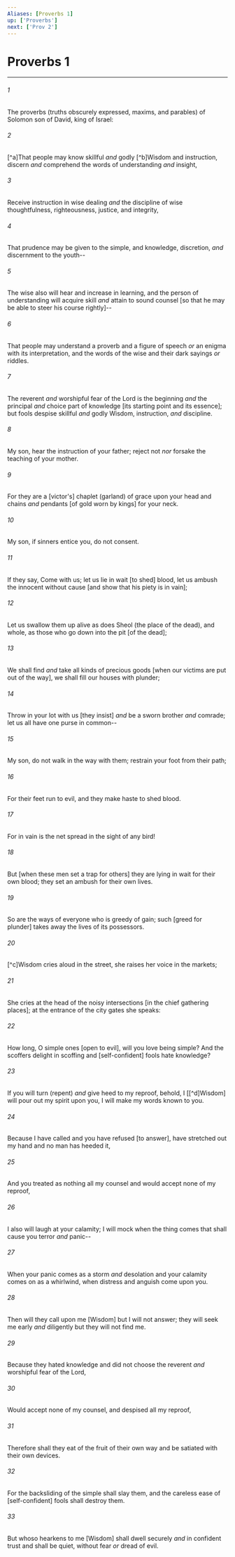 ```yaml
---
Aliases: [Proverbs 1]
up: ['Proverbs']
next: ['Prov 2']
---
```

# Proverbs 1

***














###### 1 






The proverbs (truths obscurely expressed, maxims, and parables) of Solomon son of David, king of Israel: 













###### 2 






[^a]That people may know skillful _and_ godly [^b]Wisdom and instruction, discern _and_ comprehend the words of understanding _and_ insight, 













###### 3 






Receive instruction in wise dealing _and_ the discipline of wise thoughtfulness, righteousness, justice, and integrity, 













###### 4 






That prudence may be given to the simple, and knowledge, discretion, _and_ discernment to the youth-- 













###### 5 






The wise also will hear and increase in learning, and the person of understanding will acquire skill _and_ attain to sound counsel [so that he may be able to steer his course rightly]-- 













###### 6 






That people may understand a proverb and a figure of speech _or_ an enigma with its interpretation, and the words of the wise and their dark sayings _or_ riddles. 













###### 7 






The reverent _and_ worshipful fear of the Lord is the beginning _and_ the principal _and_ choice part of knowledge [its starting point and its essence]; but fools despise skillful _and_ godly Wisdom, instruction, _and_ discipline. 













###### 8 






My son, hear the instruction of your father; reject not _nor_ forsake the teaching of your mother. 













###### 9 






For they are a [victor's] chaplet (garland) of grace upon your head and chains _and_ pendants [of gold worn by kings] for your neck. 













###### 10 






My son, if sinners entice you, do not consent. 













###### 11 






If they say, Come with us; let us lie in wait [to shed] blood, let us ambush the innocent without cause [and show that his piety is in vain]; 













###### 12 






Let us swallow them up alive as does Sheol (the place of the dead), and whole, as those who go down into the pit [of the dead]; 













###### 13 






We shall find _and_ take all kinds of precious goods [when our victims are put out of the way], we shall fill our houses with plunder; 













###### 14 






Throw in your lot with us [they insist] _and_ be a sworn brother _and_ comrade; let us all have one purse in common-- 













###### 15 






My son, do not walk in the way with them; restrain your foot from their path; 













###### 16 






For their feet run to evil, and they make haste to shed blood. 













###### 17 






For in vain is the net spread in the sight of any bird! 













###### 18 






But [when these men set a trap for others] they are lying in wait for their own blood; they set an ambush for their own lives. 













###### 19 






So are the ways of everyone who is greedy of gain; such [greed for plunder] takes away the lives of its possessors. 













###### 20 






[^c]Wisdom cries aloud in the street, she raises her voice in the markets; 













###### 21 






She cries at the head of the noisy intersections [in the chief gathering places]; at the entrance of the city gates she speaks: 













###### 22 






How long, O simple ones [open to evil], will you love being simple? And the scoffers delight in scoffing and [self-confident] fools hate knowledge? 













###### 23 






If you will turn (repent) _and_ give heed to my reproof, behold, I [[^d]Wisdom] will pour out my spirit upon you, I will make my words known to you. 













###### 24 






Because I have called and you have refused [to answer], have stretched out my hand and no man has heeded it, 













###### 25 






And you treated as nothing all my counsel and would accept none of my reproof, 













###### 26 






I also will laugh at your calamity; I will mock when the thing comes that shall cause you terror _and_ panic-- 













###### 27 






When your panic comes as a storm _and_ desolation and your calamity comes on as a whirlwind, when distress and anguish come upon you. 













###### 28 






Then will they call upon me [Wisdom] but I will not answer; they will seek me early _and_ diligently but they will not find me. 













###### 29 






Because they hated knowledge and did not choose the reverent _and_ worshipful fear of the Lord, 













###### 30 






Would accept none of my counsel, and despised all my reproof, 













###### 31 






Therefore shall they eat of the fruit of their own way and be satiated with their own devices. 













###### 32 






For the backsliding of the simple shall slay them, and the careless ease of [self-confident] fools shall destroy them. 













###### 33 






But whoso hearkens to me [Wisdom] shall dwell securely _and_ in confident trust and shall be quiet, without fear _or_ dread of evil.
